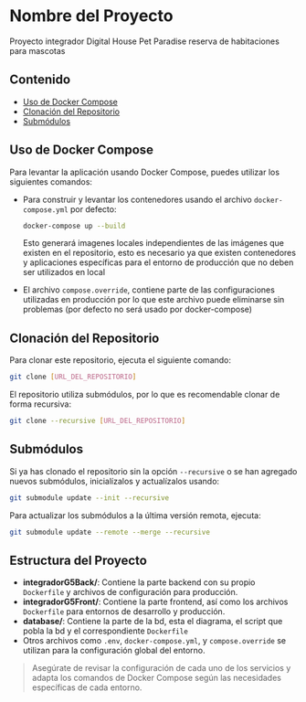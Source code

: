 # Nombre del Proyecto

Proyecto integrador Digital House Pet Paradise reserva de habitaciones para mascotas

## Contenido

- [Uso de Docker Compose](#uso-de-docker-compose)
- [Clonación del Repositorio](#clonaci%C3%B3n-del-repositorio)
- [Submódulos](#subm%C3%B3dulos)

## Uso de Docker Compose

Para levantar la aplicación usando Docker Compose, puedes utilizar los siguientes comandos:

- Para construir y levantar los contenedores usando el archivo `docker-compose.yml` por defecto:

  ```sh
  docker-compose up --build
  ```
  Esto generará imagenes locales independientes de las imágenes que existen en el repositorio, esto es necesario ya que existen contenedores y aplicaciones específicas para el entorno de producción que no deben ser utilizados en local


- El archivo `compose.override`, contiene parte de las configuraciones utilizadas en producción por lo que este archivo puede eliminarse sin problemas (por defecto no será usado por docker-compose)


## Clonación del Repositorio

Para clonar este repositorio, ejecuta el siguiente comando:

```sh
git clone [URL_DEL_REPOSITORIO]
```

El repositorio utiliza submódulos, por lo que es recomendable clonar de forma recursiva:

```sh
git clone --recursive [URL_DEL_REPOSITORIO]
```

## Submódulos

Si ya has clonado el repositorio sin la opción `--recursive` o se han agregado nuevos submódulos, inicialízalos y actualízalos usando:

```sh
git submodule update --init --recursive
```

Para actualizar los submódulos a la última versión remota, ejecuta:

```sh
git submodule update --remote --merge --recursive
```

## Estructura del Proyecto

- **integradorG5Back/**: Contiene la parte backend con su propio `Dockerfile` y archivos de configuración para producción.
- **integradorG5Front/**: Contiene la parte frontend, así como los archivos `Dockerfile` para entornos de desarrollo y producción.
- **database/**: Contiene la parte de la bd, esta el diagrama, el script que pobla la bd y el correspondiente `Dockerfile`
- Otros archivos como `.env`, `docker-compose.yml`, y `compose.override` se utilizan para la configuración global del entorno.

> Asegúrate de revisar la configuración de cada uno de los servicios y adapta los comandos de Docker Compose según las necesidades específicas de cada entorno.